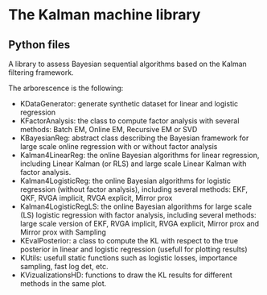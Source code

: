 # The Kalman machine library
## Python files
A library to assess Bayesian sequential algorithms based on the Kalman filtering framework.

The arborescence is the following:

- KDataGenerator: generate synthetic dataset for linear and logistic regression
- KFactorAnalysis: the class to compute factor analysis with several methods: Batch EM, Online EM, Recursive EM or SVD 
- KBayesianReg: abstract class describing the Bayesian framework for large scale online regression with or without factor analysis
- Kalman4LinearReg: the online Bayesian algorithms for linear regression, including Linear Kalman (or RLS) and large scale Linear Kalman with       factor analysis.
- Kalman4LogisticReg: the online Bayesian algorithms for logistic regression (without factor analysis),
  including several methods: EKF, QKF, RVGA implicit, RVGA explicit, Mirror prox
- Kalman4LogisticRegLS: the online Bayesian algorithms for large scale (LS) logistic regression with factor analysis,
  including several methods: large scale version of EKF, RVGA implicit, RVGA explicit, Mirror prox and Mirror prox with Sampling
- KEvalPosterior: a class to compute the KL with respect to the true posterior in linear and logistic regression (usefull for plotting results)
- KUtils: usefull static functions such as logistic losses, importance sampling, fast log det, etc. 
- KVizualizationsHD: functions to draw the KL results for different methods in the same plot.
